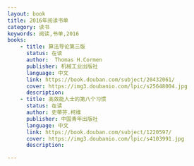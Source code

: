 ```yaml
---
layout: book
title: 2016年阅读书单
category: 读书
keywords: 阅读,书单,2016
books: 
    - title: 算法导论第三版
      status: 在读
      author:  Thomas H.Cormen
      publisher: 机械工业出版社
      language: 中文
      link: https://book.douban.com/subject/20432061/
      cover: https://img3.doubanio.com/lpic/s25648004.jpg
      description: 
    - title: 高效能人士的第八个习惯
      status: 在读
      author: 史蒂芬.柯维
      publisher: 中国青年出版社
      language: 中文
      link: https://book.douban.com/subject/1220597/
      cover: https://img3.doubanio.com/lpic/s4103991.jpg
      description: 

---
```

